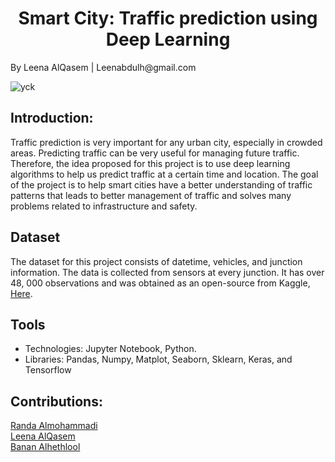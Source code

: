 <h1 align="center">Smart City: Traffic prediction using Deep Learning</h1>
By Leena AlQasem | Leenabdulh@gmail.com 


![yck](https://user-images.githubusercontent.com/57495692/144475645-dfee3e35-ce41-4dea-8013-3db130493a61.jpg)


## Introduction:
Traffic prediction is very important for any urban city, especially in crowded areas. Predicting traffic can be very useful for managing future traffic. Therefore, the idea proposed for this project is to use deep learning algorithms to help us predict traffic at a certain time and location. The goal of the project is to help smart cities have a better understanding of traffic patterns that leads to better management of traffic and solves many problems related to infrastructure and safety.


## Dataset
The dataset for this project consists of datetime, vehicles, and junction information. The data is collected from sensors at every junction. It has over 48, 000 observations and was obtained as an open-source from Kaggle, [Here](https://www.kaggle.com/fedesoriano/traffic-prediction-dataset).


## Tools
- Technologies: Jupyter Notebook, Python.
- Libraries: Pandas, Numpy, Matplot, Seaborn, Sklearn, Keras, and Tensorflow


## Contributions:

[Randa Almohammadi](https://github.com/rmalmoha)  <br>
[Leena AlQasem](https://github.com/LeenaAAlQasem) <br>
[Banan Alhethlool](https://github.com/BananAlhethlool)
